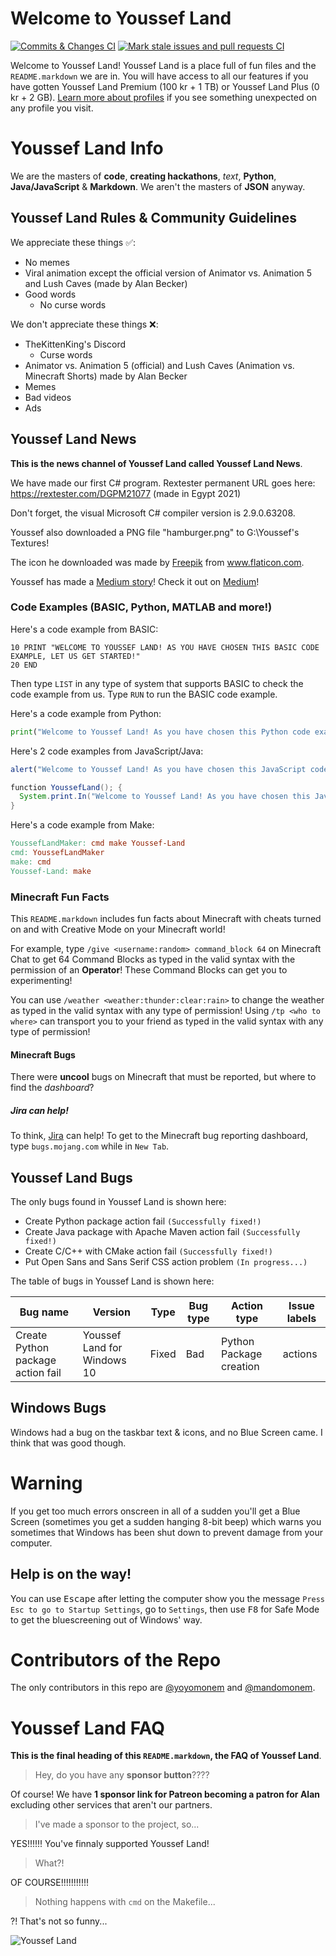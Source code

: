 # <!--1.--> Welcome to Youssef Land

[![Commits & Changes CI](https://github.com/The-Youssef-Nasr-Company/Youssef-Land/actions/workflows/main.yml/badge.svg)](https://github.com/The-Youssef-Nasr-Company/Youssef-Land/actions/workflows/main.yml) [![Mark stale issues and pull requests CI](https://github.com/The-Youssef-Nasr-Company/Youssef-Land/actions/workflows/stale.yml/badge.svg)](https://github.com/The-Youssef-Nasr-Company/Youssef-Land/actions/workflows/stale.yml)

Welcome to Youssef Land! Youssef Land is a place full of fun files and the `README.markdown` we are in. You will have access to all our features if you have gotten Youssef Land Premium (100 kr + 1 TB) or Youssef Land Plus (0 kr + 2 GB). [Learn more about profiles](https://docs.github.com/en/github/setting-up-and-managing-your-github-profile) if you see something unexpected on any profile you visit.

# <!--2.--> Youssef Land Info

We are the masters of __code__, __creating hackathons__, _text_, __Python__, __Java/JavaScript__ & __Markdown__. We aren't the masters of __JSON__ anyway.

## <!--2.1--> Youssef Land Rules & Community Guidelines

We appreciate these things ✅:

* No memes
* Viral animation except the official version of Animator vs. Animation 5 and Lush Caves (made by Alan Becker)
* Good words
  * No curse words

We don't appreciate these things ❌:

* TheKittenKing's Discord
  * Curse words
* Animator vs. Animation 5 (official) and Lush Caves (Animation vs. Minecraft Shorts) made by Alan Becker
* Memes
* Bad videos
* Ads

<!-- Please be aware that curse words violate The Youssef Nasr Company and Youssef Land ❌. -->

## <!--2.2--> Youssef Land News

__This is the news channel of Youssef Land called Youssef Land News__.

We have made our first C# program. Rextester permanent URL goes here: https://rextester.com/DGPM21077 (made in Egypt 2021)

Don't forget, the visual Microsoft C# compiler version is 2.9.0.63208.

Youssef also downloaded a PNG file "hamburger.png" to G:\Youssef's Textures! <div>The icon he downloaded was made by <a href="https://www.freepik.com" title="Freepik">Freepik</a> from <a href="https://www.flaticon.com/" title="Flaticon">www.flaticon.com</a>.</div>

Youssef has made a [Medium story](https://medium.com/@yoyo.monem22/the-story-i-told-to-medium-d67601e7b0aa)! Check it out on [Medium](https://medium.com)!

### <!--2.2.1--> Code Examples (BASIC, Python, MATLAB and more!)

Here's a code example from BASIC:

```
10 PRINT "WELCOME TO YOUSSEF LAND! AS YOU HAVE CHOSEN THIS BASIC CODE EXAMPLE, LET US GET STARTED!"
20 END
```
Then type `LIST` in any type of system that supports BASIC to check the code example from us.
Type `RUN` to run the BASIC code example.

Here's a code example from Python:
```python
print("Welcome to Youssef Land! As you have chosen this Python code example, let's get started!")
```

Here's 2 code examples from JavaScript/Java:

```javascript
alert("Welcome to Youssef Land! As you have chosen this JavaScript code example, let's get started!");
```
```java
function YoussefLand(); {
  System.print.In("Welcome to Youssef Land! As you have chosen this Java code example, let's get started!");
}
```

Here's a code example from Make:

```makefile
YoussefLandMaker: cmd make Youssef-Land
cmd: YoussefLandMaker
make: cmd
Youssef-Land: make
```

### <!--2.2.2--> Minecraft Fun Facts

This `README.markdown` includes fun facts about Minecraft with cheats turned on and with Creative Mode on your Minecraft world!

For example, type `/give <username:random> command_block 64` on Minecraft Chat to get 64 Command Blocks as typed in the valid syntax with the permission of an __Operator__! These Command Blocks can get you to experimenting!

You can use `/weather <weather:thunder:clear:rain>` to change the weather as typed in the valid syntax with any type of permission! Using `/tp <who to where>` can transport you to your friend as typed in the valid syntax with any type of permission!

#### <!--2.2.2.1--> Minecraft Bugs

There were __uncool__ bugs on Minecraft that must be reported, but where to find the _dashboard_?

##### <!--1.2.2.1.1--> Jira can help!

To think, [Jira](https://www.atlassian.com/software/jira) can help! To get to the Minecraft bug reporting dashboard, type `bugs.mojang.com` while in `New Tab`.

## <!--2.3--> Youssef Land Bugs

The only bugs found in Youssef Land is shown here:

* Create Python package action fail `(Successfully fixed!)`
* Create Java package with Apache Maven action fail `(Successfully fixed!)`
* Create C/C++ with CMake action fail `(Successfully fixed!)`
* Put Open Sans and Sans Serif CSS action problem `(In progress...)`

The table of bugs in Youssef Land is shown here:

Bug name | Version | Type | Bug type | Action type | Issue labels |
-------- | ------- | ---- | -------- | ----------- | ------------ |
Create Python package action fail | Youssef Land for Windows 10 | Fixed | Bad | Python Package creation | actions

## <!--2.4--> Windows Bugs

Windows had a bug on the taskbar text & icons, and no Blue Screen came. I think that was good though.

# <!--3.--> Warning

If you get too much errors onscreen in all of a sudden you'll get a Blue Screen (sometimes you get a sudden hanging 8-bit beep) which warns you sometimes that Windows has been shut down to prevent damage from your computer.

## <!--3.1--> Help is on the way!

You can use <kbd>Escape</kbd> after letting the computer show you the message `Press Esc to go to Startup Settings`, go to `Settings`, then use <kbd>F8</kbd> for Safe Mode to get the bluescreening out of Windows' way.

# <!--4.--> Contributors of the Repo

The only contributors in this repo are [@yoyomonem](https://github.com/yoyomonem) and [@mandomonem](https://github.com/yoyomonem).

# <!--5.--> Youssef Land FAQ

__This is the final heading of this `README.markdown`, the FAQ of Youssef Land__.

> Hey, do you have any __sponsor button__????

Of course! We have __1 sponsor link for Patreon becoming a patron for Alan__ excluding other services that aren't our partners.

> I've made a sponsor to the project, so...

YES!!!!!! You've finnaly supported Youssef Land!

> What?!

OF COURSE!!!!!!!!!!!

> Nothing happens with `cmd` on the Makefile...

?! That's not so funny...


![Youssef Land](https://user-images.githubusercontent.com/63739514/131213918-b782fcf0-1db3-487b-b5d1-84aba6a73741.png)
